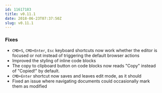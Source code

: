 ```yaml
---
id: 11617183
title: v0.11.1
date: 2018-06-23T07:37:50Z
slug: v0.11.1
---
```

    
### Fixes

- `CMD+S`, `CMD+Enter`, `Esc` keyboard shortcuts now work whether the editor is focused or not instead of triggering the default browser actions
- Improved the styling of inline code blocks
- The copy to clipboard button on code blocks now reads "Copy" instead of "Copied!" by default.
- `CMD+Enter` shortcut now saves and leaves edit mode, as it should
- Fixed an issue where navigating documents could occasionally mark them as modified
      